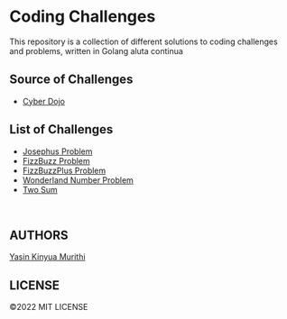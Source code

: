 # Coding Challenges
This repository is a collection of different solutions to coding challenges and problems, written in Golang
aluta continua
## Source of Challenges
- [Cyber Dojo](https://cyber-dojo.org/creator/choose_problem)

## List of Challenges
- [Josephus Problem](https://github.com/Yaska1706/CodingChallenges/tree/main/JosephusProblem)
- [FizzBuzz Problem](https://github.com/Yaska1706/CodingChallenges/tree/main/FizzBuzz)
- [FizzBuzzPlus Problem](https://github.com/Yaska1706/CodingChallenges/tree/main/FizzBuzzPlus)
- [Wonderland Number Problem](https://github.com/Yaska1706/CodingChallenges/tree/main/WonderlandNumber)
- [Two Sum](https://github.com/Yaska1706/CodingChallenges/tree/main/two-sums)
<br>

## AUTHORS
[Yasin Kinyua Murithi](https://github.com/yaska1706/) 

## LICENSE
&copy;2022 MIT LICENSE 
